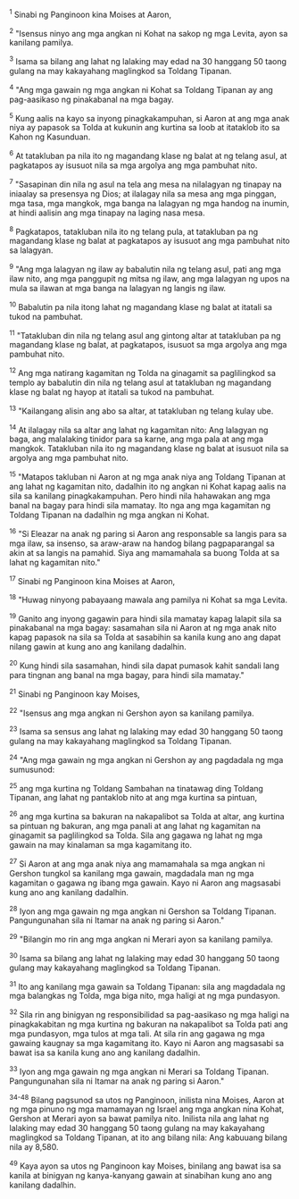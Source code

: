 <sup>1</sup>
Sinabi ng Panginoon kina Moises at Aaron, 

<sup>2</sup>
"Isensus ninyo ang mga angkan ni Kohat na sakop ng mga Levita, ayon sa kanilang pamilya. 

<sup>3</sup>
Isama sa bilang ang lahat ng lalaking may edad na 30 hanggang 50 taong gulang na may kakayahang maglingkod sa Toldang Tipanan. 

<sup>4</sup>
"Ang mga gawain ng mga angkan ni Kohat sa Toldang Tipanan ay ang pag-aasikaso ng pinakabanal na mga bagay. 

<sup>5</sup>
Kung aalis na kayo sa inyong pinagkakampuhan, si Aaron at ang mga anak niya ay papasok sa Tolda at kukunin ang kurtina sa loob at itataklob ito sa Kahon ng Kasunduan. 

<sup>6</sup>
At tatakluban pa nila ito ng magandang klase ng balat at ng telang asul, at pagkatapos ay isusuot nila sa mga argolya ang mga pambuhat nito. 

<sup>7</sup>
"Sasapinan din nila ng asul na tela ang mesa na nilalagyan ng tinapay na iniaalay sa presensya ng Dios; at ilalagay nila sa mesa ang mga pinggan, mga tasa, mga mangkok, mga banga na lalagyan ng mga handog na inumin, at hindi aalisin ang mga tinapay na laging nasa mesa. 

<sup>8</sup>
Pagkatapos, tatakluban nila ito ng telang pula, at tatakluban pa ng magandang klase ng balat at pagkatapos ay isusuot ang mga pambuhat nito sa lalagyan. 

<sup>9</sup>
"Ang mga lalagyan ng ilaw ay babalutin nila ng telang asul, pati ang mga ilaw nito, ang mga panggupit ng mitsa ng ilaw, ang mga lalagyan ng upos na mula sa ilawan at mga banga na lalagyan ng langis ng ilaw. 

<sup>10</sup>
Babalutin pa nila itong lahat ng magandang klase ng balat at itatali sa tukod na pambuhat. 

<sup>11</sup>
"Tatakluban din nila ng telang asul ang gintong altar at tatakluban pa ng magandang klase ng balat, at pagkatapos, isusuot sa mga argolya ang mga pambuhat nito. 

<sup>12</sup>
Ang mga natirang kagamitan ng Tolda na ginagamit sa paglilingkod sa templo ay babalutin din nila ng telang asul at tatakluban ng magandang klase ng balat ng hayop at itatali sa tukod na pambuhat. 

<sup>13</sup>
"Kailangang alisin ang abo sa altar, at tatakluban ng telang kulay ube. 

<sup>14</sup>
At ilalagay nila sa altar ang lahat ng kagamitan nito: Ang lalagyan ng baga, ang malalaking tinidor para sa karne, ang mga pala at ang mga mangkok. Tatakluban nila ito ng magandang klase ng balat at isusuot nila sa argolya ang mga pambuhat nito. 

<sup>15</sup>
"Matapos takluban ni Aaron at ng mga anak niya ang Toldang Tipanan at ang lahat ng kagamitan nito, dadalhin ito ng angkan ni Kohat kapag aalis na sila sa kanilang pinagkakampuhan. Pero hindi nila hahawakan ang mga banal na bagay para hindi sila mamatay. Ito nga ang mga kagamitan ng Toldang Tipanan na dadalhin ng mga angkan ni Kohat. 

<sup>16</sup>
"Si Eleazar na anak ng paring si Aaron ang responsable sa langis para sa mga ilaw, sa insenso, sa araw-araw na handog bilang pagpaparangal sa akin at sa langis na pamahid. Siya ang mamamahala sa buong Tolda at sa lahat ng kagamitan nito." 

<sup>17</sup>
Sinabi ng Panginoon kina Moises at Aaron, 

<sup>18</sup>
"Huwag ninyong pabayaang mawala ang pamilya ni Kohat sa mga Levita. 

<sup>19</sup>
Ganito ang inyong gagawin para hindi sila mamatay kapag lalapit sila sa pinakabanal na mga bagay: sasamahan sila ni Aaron at ng mga anak nito kapag papasok na sila sa Tolda at sasabihin sa kanila kung ano ang dapat nilang gawin at kung ano ang kanilang dadalhin. 

<sup>20</sup>
Kung hindi sila sasamahan, hindi sila dapat pumasok kahit sandali lang para tingnan ang banal na mga bagay, para hindi sila mamatay." 

<sup>21</sup>
Sinabi ng Panginoon kay Moises, 

<sup>22</sup>
"Isensus ang mga angkan ni Gershon ayon sa kanilang pamilya. 

<sup>23</sup>
Isama sa sensus ang lahat ng lalaking may edad 30 hanggang 50 taong gulang na may kakayahang maglingkod sa Toldang Tipanan. 

<sup>24</sup>
"Ang mga gawain ng mga angkan ni Gershon ay ang pagdadala ng mga sumusunod: 

<sup>25</sup>
ang mga kurtina ng Toldang Sambahan na tinatawag ding Toldang Tipanan, ang lahat ng pantaklob nito at ang mga kurtina sa pintuan, 

<sup>26</sup>
ang mga kurtina sa bakuran na nakapalibot sa Tolda at altar, ang kurtina sa pintuan ng bakuran, ang mga panali at ang lahat ng kagamitan na ginagamit sa paglilingkod sa Tolda. Sila ang gagawa ng lahat ng mga gawain na may kinalaman sa mga kagamitang ito. 

<sup>27</sup>
Si Aaron at ang mga anak niya ang mamamahala sa mga angkan ni Gershon tungkol sa kanilang mga gawain, magdadala man ng mga kagamitan o gagawa ng ibang mga gawain. Kayo ni Aaron ang magsasabi kung ano ang kanilang dadalhin. 

<sup>28</sup>
Iyon ang mga gawain ng mga angkan ni Gershon sa Toldang Tipanan. Pangungunahan sila ni Itamar na anak ng paring si Aaron." 

<sup>29</sup>
"Bilangin mo rin ang mga angkan ni Merari ayon sa kanilang pamilya. 

<sup>30</sup>
Isama sa bilang ang lahat ng lalaking may edad 30 hanggang 50 taong gulang may kakayahang maglingkod sa Toldang Tipanan. 

<sup>31</sup>
Ito ang kanilang mga gawain sa Toldang Tipanan: sila ang magdadala ng mga balangkas ng Tolda, mga biga nito, mga haligi at ng mga pundasyon. 

<sup>32</sup>
Sila rin ang binigyan ng responsibilidad sa pag-aasikaso ng mga haligi na pinagkakabitan ng mga kurtina ng bakuran na nakapalibot sa Tolda pati ang mga pundasyon, mga tulos at mga tali. At sila rin ang gagawa ng mga gawaing kaugnay sa mga kagamitang ito. Kayo ni Aaron ang magsasabi sa bawat isa sa kanila kung ano ang kanilang dadalhin. 

<sup>33</sup>
Iyon ang mga gawain ng mga angkan ni Merari sa Toldang Tipanan. Pangungunahan sila ni Itamar na anak ng paring si Aaron." 

<sup>34-48</sup>
Bilang pagsunod sa utos ng Panginoon, inilista nina Moises, Aaron at ng mga pinuno ng mga mamamayan ng Israel ang mga angkan nina Kohat, Gershon at Merari ayon sa bawat pamilya nito. Inilista nila ang lahat ng lalaking may edad 30 hanggang 50 taong gulang na may kakayahang maglingkod sa Toldang Tipanan, at ito ang bilang nila: Ang kabuuang bilang nila ay 8,580. 

<sup>49</sup>
Kaya ayon sa utos ng Panginoon kay Moises, binilang ang bawat isa sa kanila at binigyan ng kanya-kanyang gawain at sinabihan kung ano ang kanilang dadalhin.